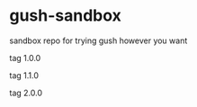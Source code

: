 gush-sandbox
============

sandbox repo for trying gush however you want


tag 1.0.0

tag 1.1.0

tag 2.0.0
